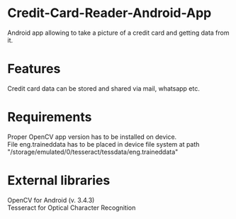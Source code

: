 # Credit-Card-Reader-Android-App
Android app allowing to take a picture of a credit card and getting data from it.

# Features
Credit card data can be stored and shared via mail, whatsapp etc. 

# Requirements
Proper OpenCV app version has to be installed on device.  
File eng.traineddata has to be placed in device file system at path "/storage/emulated/0/tesseract/tessdata/eng.traineddata"

# External libraries
OpenCV for Android (v. 3.4.3)  
Tesseract for Optical Character Recognition
